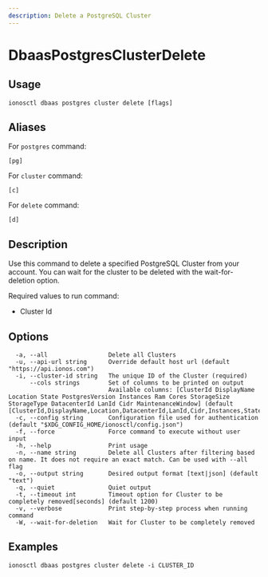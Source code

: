 ```yaml
---
description: Delete a PostgreSQL Cluster
---
```


# DbaasPostgresClusterDelete

## Usage

```text
ionosctl dbaas postgres cluster delete [flags]
```

## Aliases

For `postgres` command:

```text
[pg]
```

For `cluster` command:

```text
[c]
```

For `delete` command:

```text
[d]
```

## Description

Use this command to delete a specified PostgreSQL Cluster from your account. You can wait for the cluster to be deleted with the wait-for-deletion option.

Required values to run command:

* Cluster Id

## Options

```text
  -a, --all                 Delete all Clusters
  -u, --api-url string      Override default host url (default "https://api.ionos.com")
  -i, --cluster-id string   The unique ID of the Cluster (required)
      --cols strings        Set of columns to be printed on output 
                            Available columns: [ClusterId DisplayName Location State PostgresVersion Instances Ram Cores StorageSize StorageType DatacenterId LanId Cidr MaintenanceWindow] (default [ClusterId,DisplayName,Location,DatacenterId,LanId,Cidr,Instances,State])
  -c, --config string       Configuration file used for authentication (default "$XDG_CONFIG_HOME/ionosctl/config.json")
  -f, --force               Force command to execute without user input
  -h, --help                Print usage
  -n, --name string         Delete all Clusters after filtering based on name. It does not require an exact match. Can be used with --all flag
  -o, --output string       Desired output format [text|json] (default "text")
  -q, --quiet               Quiet output
  -t, --timeout int         Timeout option for Cluster to be completely removed[seconds] (default 1200)
  -v, --verbose             Print step-by-step process when running command
  -W, --wait-for-deletion   Wait for Cluster to be completely removed
```

## Examples

```text
ionosctl dbaas postgres cluster delete -i CLUSTER_ID
```

